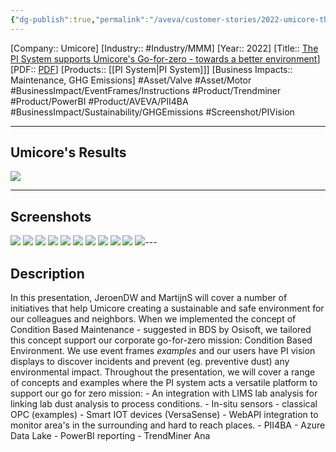 ```yaml
---
{"dg-publish":true,"permalink":"/aveva/customer-stories/2022-umicore-the-pi-system-supports-umicore-s-go-for-zero-towards-a-better-environment/","dgPassFrontmatter":true}
---
```


[Company:: Umicore]
[Industry:: #Industry/MMM]
[Year:: 2022]
[Title:: [The PI System supports Umicore's Go-for-zero - towards a better environment](https://resources.osisoft.com/presentations/the-pi-system-supports-umicore-s-go-for-zero---towards-a-better-environment/)]
[PDF:: [PDF](https://cdn.osisoft.com/osi/presentations/2022-AVEVA-Amsterdam/UC22EU-D2PI060-Umicore-deWolf-PI-System-supports-umicore.pdf)]
[Products:: [[PI System\|PI System]]]
[Business Impacts:: Maintenance, GHG Emissions]
#Asset/Valve #Asset/Motor #BusinessImpact/EventFrames/Instructions
#Product/Trendminer #Product/PowerBI #Product/AVEVA/PII4BA #BusinessImpact/Sustainability/GHGEmissions 
#Screenshot/PIVision 

---
## Umicore's Results
![](https://i.imgur.com/sPD5bbG.png)

---
## Screenshots
![](https://i.imgur.com/OofUZWZ.jpg)
![](https://i.imgur.com/beKAkwk.png)
![](https://i.imgur.com/nsG9Ri7.png)
![](https://i.imgur.com/4V13sHt.png)
![](https://i.imgur.com/1RNx4QX.png)
![](https://i.imgur.com/s18UVfc.png)
![](https://i.imgur.com/D94qHpy.png)
![](https://i.imgur.com/U1hv7Qr.png)
![](https://i.imgur.com/NNzpBlT.png)
![](https://i.imgur.com/fyBiwlZ.png)
![](https://i.imgur.com/9h8IM2R.png)---
## Description
In this presentation, JeroenDW and MartijnS will cover a number of initiatives that help Umicore creating a sustainable and safe environment for our colleagues and neighbors. When we implemented the concept of Condition Based Maintenance - suggested in BDS by Osisoft, we tailored this concept support our corporate go-for-zero mission: Condition Based Environment. We use event frames *examples* and our users have PI vision displays to discover incidents and prevent (eg. preventive dust) any environmental impact. Throughout the presentation, we will cover a range of concepts and examples where the PI system acts a versatile platform to support our go for zero mission: - An integration with LIMS lab analysis for linking lab dust analysis to process conditions. - In-situ sensors - classical OPC (examples) - Smart IOT devices (VersaSense) - WebAPI integration to monitor area's in the surrounding and hard to reach places. - PII4BA - Azure Data Lake - PowerBI reporting - TrendMiner Ana